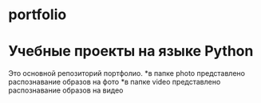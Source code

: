 # portfolio
Учебные проекты на языке Python
=================

Это основной репозиторий портфолио.
*в папке photo представлено распознавание образов на фото
*в папке video представлено распознавание образов на видео


